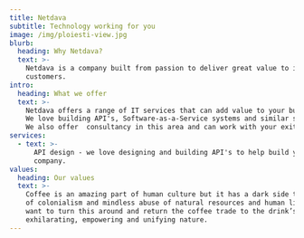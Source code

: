 ```yaml
---
title: Netdava
subtitle: Technology working for you
image: /img/ploiesti-view.jpg
blurb:
  heading: Why Netdava?
  text: >-
    Netdava is a company built from passion to deliver great value to it's
    customers.
intro:
  heading: What we offer
  text: >-
    Netdava offers a range of IT services that can add value to your business.
    We love building API's, Software-as-a-Service systems and similar software.
    We also offer  consultancy in this area and can work with your exiting team.
services:
  - text: >-
      API design - we love designing and building API's to help build your
      company.
values:
  heading: Our values
  text: >-
    Coffee is an amazing part of human culture but it has a dark side too – one
    of colonialism and mindless abuse of natural resources and human lives. We
    want to turn this around and return the coffee trade to the drink’s
    exhilarating, empowering and unifying nature.
---
```


